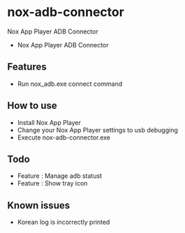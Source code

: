 # nox-adb-connector
Nox App Player ADB Connector

- Nox App Player ADB Connector

## Features
- Run nox_adb.exe connect command

## How to use
- Install Nox App Player
- Change your Nox App Player settings to usb debugging
- Execute nox-adb-connector.exe

## Todo
- Feature : Manage adb statust
- Feature : Show tray icon

## Known issues
- Korean log is incorrectly printed
